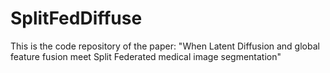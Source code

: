 # SplitFedDiffuse

This is the code repository of the paper: "When Latent Diffusion and global feature fusion meet Split Federated medical image segmentation"